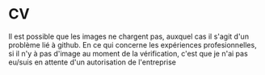 # CV

Il est possible que les images ne chargent pas, auxquel cas il s'agit d'un problème lié à github.
En ce qui concerne les expériences profesionnelles, si il n'y à pas d'image au moment de la vérification, c'est que je n'ai pas eu/suis en attente d'un autorisation de l'entreprise